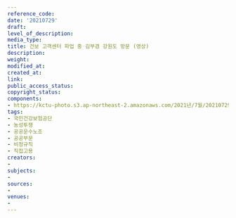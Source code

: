 ```yaml
---
reference_code: 
date: '20210729'
draft: 
level_of_description: 
media_type: 
title: 건보 고객센터 파업 중 김부겸 강원도 방문 (영상)
description: 
weight: 
modified_at: 
created_at: 
link: 
public_access_status: 
copyright_status: 
components:
- https://kctu-photo.s3.ap-northeast-2.amazonaws.com/2021년/7월/20210729-건보+고객센터+파업+중+김부겸+강원도+방문+(영상)_국민건강보험공단_농성투쟁_공공운수노조_공공부문_비정규직_직접고용/photo_2021-07-29_12-22-08.jpg
tags:
- 국민건강보험공단
- 농성투쟁
- 공공운수노조
- 공공부문
- 비정규직
- 직접고용
creators:
- 
subjects:
- 
sources:
- 
venues:
- 
---
```

